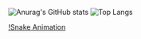 ![Anurag's GitHub stats](https://github-readme-stats.vercel.app/api?username=mrtondev&show_icons=true&theme=midnight-purple)    ![Top Langs](https://github-readme-stats.vercel.app/api/top-langs/?username=mrtondev&size_weight=0.5&count_weight=0.5&hide_progress=true&theme=midnight-purple)

<!-- [![Top Langs](https://github-readme-stats.vercel.app/api/top-langs/?username=mrtondev)](https://github.com/mrtondev/github-readme-stats)-->

<!--![snake gif](https://github.com/mrtondev/mrtondev/blob/output/github-contribution-grid-snake.svg) -->
[!Snake Animation](https://mrtondev/mrtondev/blob/output/github-contribuition-grid-snake.svg)
